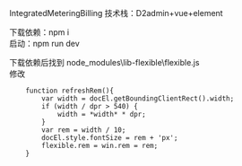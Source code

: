 IntegratedMeteringBilling
技术栈：D2admin+vue+element

下载依赖：npm i  
启动：npm run dev

下载依赖后找到 node_modules\lib-flexible\flexible.js  
修改  
        
        function refreshRem(){  
            var width = docEl.getBoundingClientRect().width;  
            if (width / dpr > 540) {  
                width = *width* * dpr;   
            }
            var rem = width / 10;  
            docEl.style.fontSize = rem + 'px';  
            flexible.rem = win.rem = rem;  
        }
        
